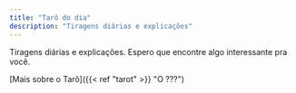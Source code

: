 ```yaml
---
title: "Tarô do dia"
description: "Tiragens diárias e explicações"
---
```


Tiragens diárias e explicações. Espero que encontre algo interessante pra você. 

[Mais sobre o  Tarô]({{< ref "tarot" >}} "O ???")
